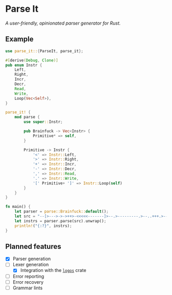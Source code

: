 # Parse It

*A user-friendly, opinionated parser generator for Rust.*

## Example

```rust
use parse_it::{ParseIt, parse_it};

#[derive(Debug, Clone)]
pub enum Instr {
    Left,
    Right,
    Incr,
    Decr,
    Read,
    Write,
    Loop(Vec<Self>),
}

parse_it! {
    mod parse {
        use super::Instr;

        pub Brainfuck -> Vec<Instr> {
            Primitive* => self,
        }

        Primitive -> Instr {
            '<' => Instr::Left,
            '>' => Instr::Right,
            '+' => Instr::Incr,
            '-' => Instr::Decr,
            ',' => Instr::Read,
            '.' => Instr::Write,
            '[' Primitive+ ']' => Instr::Loop(self)
        }
    }
}

fn main() {
    let parser = parse::Brainfuck::default();
    let src = "--[>--->->->++>-<<<<<-------]>--.>---------.>--..+++.>----.>+++++++++.<<.+++.------.<-.>>+";
    let instrs = parser.parse(src).unwrap();
    println!("{:?}", instrs);
}
```

## Planned features

- [x] Parser generation
- [ ] Lexer generation
  - [x] Integration with the [`logos`](https://logos.maciej.codes/) crate
- [ ] Error reporting
- [ ] Error recovery
- [ ] Grammar lints
